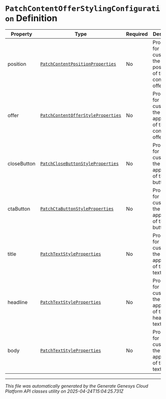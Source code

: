 # `PatchContentOfferStylingConfiguration` Definition

| Property | Type | Required | Description |
|----------|------|----------|-------------|
| position | [`PatchContentPositionProperties`](patchcontentpositionproperties-definition.md) | No | Properties for customizing the positioning of the content offer. |
| offer | [`PatchContentOfferStyleProperties`](patchcontentofferstyleproperties-definition.md) | No | Properties for customizing the appearance of the content offer. |
| closeButton | [`PatchCloseButtonStyleProperties`](patchclosebuttonstyleproperties-definition.md) | No | Properties for customizing the appearance of the close button. |
| ctaButton | [`PatchCtaButtonStyleProperties`](patchctabuttonstyleproperties-definition.md) | No | Properties for customizing the appearance of the CTA button. |
| title | [`PatchTextStyleProperties`](patchtextstyleproperties-definition.md) | No | Properties for customizing the appearance of the title text. |
| headline | [`PatchTextStyleProperties`](patchtextstyleproperties-definition.md) | No | Properties for customizing the appearance of the headline text. |
| body | [`PatchTextStyleProperties`](patchtextstyleproperties-definition.md) | No | Properties for customizing the appearance of the body text. |

---

*This file was automatically generated by the Generate Genesys Cloud Platform API classes utility on 2025-04-24T15:04:25.731Z*